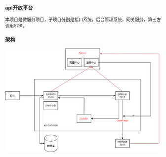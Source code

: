 ### api开放平台
本项目是微服务项目，子项目分别是接口系统，后台管理系统，网关服务，第三方调用SDK。

### 架构

![微服务架构.drawio](./assets/微服务架构.drawio.png)

